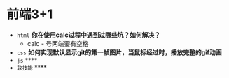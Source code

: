 # 前端3+1
- `html` **你在使用calc过程中遇到过哪些坑？如何解决？**
  - calc - 号两端要有空格
- `css` **如何实现默认显示git的第一帧图片，当鼠标经过时，播放完整的gif动画**
- `js` ****
- `软技能` ****